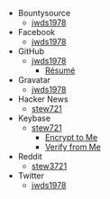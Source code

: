 ---
---

* Bountysource
  * <a href="https://www.bountysource.com/people/48199" target="_blank" title="">jwds1978</a>
* Facebook
  * <a href="https://www.facebook.com/jwds1978" target="_blank" title="jwds1978">jwds1978</a>
* GitHub
  * <a href="https://github.com/jwds1978" target="_blank" title="">jwds1978</a>
    * <a href="https://resume.github.io/?jwds1978" target="_blank" title="GitHub Resume">R&eacute;sum&eacute;</a>
* Gravatar
  * <a href="https://en.gravatar.com/jwds1978" target="_blank" title="jwds1978">jwds1978</a>
* Hacker News
  * <a href="https://news.ycombinator.com/user?id=stew721" target="_blank" title="stew721">stew721</a>
* Keybase
  * <a href="https://keybase.io/stew721" target="_blank" title="stew721">stew721</a>
    * <a href="https://keybase.io/encrypt#stew721" target="_blank" title="">Encrypt to Me</a>
    * <a href="https://keybase.io/verify" target="_blank" title="">Verify from Me</a>
* Reddit
  * <a href="https://www.reddit.com/user/stew3721" target="_blank" title="stew3721">stew3721</a>
* Twitter
  * <a href="https://twitter.com/jwds1978" target="_blank" title="jwds1978">jwds1978</a>
